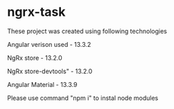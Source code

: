 # ngrx-task

These project was created using following technologies

Angular verison used - 13.3.2

NgRx store - 13.2.0

NgRx store-devtools"  - 13.2.0

Angular Material - 13.3.9

Please use command "npm i" to instal node modules
